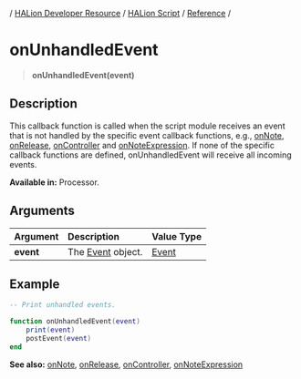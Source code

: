/ [HALion Developer Resource](../../HALion-Developer-Resource.md) / [HALion Script](./HALion-Script.md) / [Reference](./Reference.md) /

# onUnhandledEvent

>**onUnhandledEvent(event)**

## Description

This callback function is called when the script module receives an event that is not handled by the specific event callback functions, e.g., [onNote](./onNote.md), [onRelease](./onRelease.md), [onController](./onController.md) and [onNoteExpression](./onNoteExpression.md). If none of the specific callback functions are defined, onUnhandledEvent will receive all incoming events.

**Available in:** Processor.

## Arguments

|Argument|Description|Value Type|
|:-|:-|:-|
|**event**|The [Event](./Event.md) object.|[Event](./Event.md)|

## Example

```lua
-- Print unhandled events.

function onUnhandledEvent(event)
    print(event)
    postEvent(event)
end
```

**See also:** [onNote](./onNote.md), [onRelease](./onRelease.md), [onController](./onController.md), [onNoteExpression](./onNoteExpression.md)